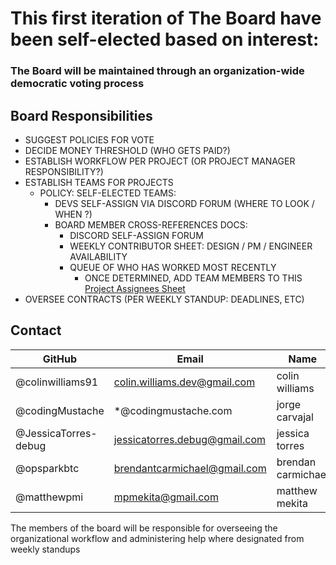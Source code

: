 # This first iteration of The Board have been self-elected based on interest:
### The Board will be maintained through an organization-wide democratic voting process 

## Board Responsibilities
- SUGGEST POLICIES FOR VOTE
- DECIDE MONEY THRESHOLD (WHO GETS PAID?)
- ESTABLISH WORKFLOW PER PROJECT (OR PROJECT MANAGER RESPONSIBILITY?)
- ESTABLISH TEAMS FOR PROJECTS
	- POLICY: SELF-ELECTED TEAMS:
		- DEVS SELF-ASSIGN VIA DISCORD FORUM (WHERE TO LOOK / WHEN ?)
		- BOARD MEMBER CROSS-REFERENCES DOCS:
			- DISCORD SELF-ASSIGN FORUM
			- WEEKLY CONTRIBUTOR SHEET: DESIGN / PM / ENGINEER AVAILABILITY
			- QUEUE OF WHO HAS WORKED MOST RECENTLY
                - ONCE DETERMINED, ADD TEAM MEMBERS TO THIS [Project Assignees Sheet](https://docs.google.com/spreadsheets/d/1IGHDlYuAeU_J4DGDyoRcAZOaE3TUo5O1A5Ij-fKgdiQ/edit?usp=sharing)
- OVERSEE CONTRACTS (PER WEEKLY STANDUP: DEADLINES, ETC)

## Contact

| GitHub               | Email                          | Name                 |
| -------------------- | ------------------------------ | -------------------- |
| @colinwilliams91     | colin.williams.dev@gmail.com   | colin williams       |
| @codingMustache      | *@codingmustache.com           | jorge carvajal       |
| @JessicaTorres-debug | jessicatorres.debug@gmail.com  | jessica torres       |
| @opsparkbtc          | brendantcarmichael@gmail.com   | brendan carmichael   |
| @matthewpmi          | mpmekita@gmail.com             | matthew mekita       |


The members of the board will be responsible for overseeing the organizational workflow and administering help where designated from weekly standups
